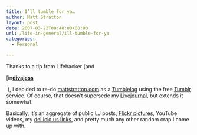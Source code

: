 ```yaml
---
title: I’ll tumble for ya…
author: Matt Stratton
layout: post
date: 2007-03-22T08:48:00+00:00
url: /life-in-general/ill-tumble-for-ya
categories:
  - Personal

---
```

Thanks to a tip from Lifehacker (and 

<div class="ljuser">
  <a href="https://divajess.livejournal.com/profile"><img width="17" alt="[info]" src="https://stat.livejournal.com/img/userinfo.gif" style="border:0 none;vertical-align:bottom;" /></a><a href="https://divajess.livejournal.com/"><b>divajess</b></a>
</div>

&nbsp;), I decided to re-do [mattstratton.com][1] as a [Tumblelog][2] using the free [Tumblr][3] service. Of course, that doesn&#8217;t supersede my [Livejournal][4], but extends it somewhat.

Basically, it&#8217;s an aggregate of public LJ posts, [Flickr pictures][5], YouTube videos, my [del.icio.us links][6], and pretty much any other random crap I come up with.

 [1]: /
 [2]: https://en.wikipedia.org/wiki/Tumblelog
 [3]: https://www.tumblr.com
 [4]: https://52.25.237.31
 [5]: https://www.flickr.com/photos/mugsy
 [6]: https://del.icio.us/mattstratton